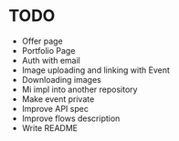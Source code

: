 # TODO

- Offer page
- Portfolio Page
- Auth with email
- Image uploading and linking with Event
- Downloading images
- Mi impl into another repository
- Make event private
- Improve API spec
- Improve flows description
- Write README
